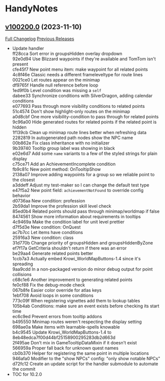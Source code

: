 # HandyNotes

## [v100200.0](https://github.com/kemayo/wow-handynotes-stygia/tree/v100200.0) (2023-11-10)
[Full Changelog](https://github.com/kemayo/wow-handynotes-stygia/compare/v100002.1...v100200.0) [Previous Releases](https://github.com/kemayo/wow-handynotes-stygia/releases)

- Update handler  
    ff28cca Sort error in groupsHidden overlay dropdown  
    92e0d94 Use Blizzard waypoints if they're available and TomTom isn't present  
    cfe45f7 New point menu item: make waypoint for all related points  
    4c8f46e Classic needs a different frameleveltype for route lines  
    0021ce0 Let routes appear on the minimap  
    df9765f Handle null reference before loop  
    1ed9f0b Level condition was missing a `self`  
    dabee33 Synchronize conditions with SilverDragon, adding calendar conditions  
    e077693 Pass through more visibility conditions to related points  
    51c4574 Don't show highlight-only routes on the minimap  
    a0d8cbf One more visibility-condition to pass through for related points  
    9c96a00 Hide generated routes for related points if the related point is hidden  
    1f139cb Clean up minimap route lines better when refreshing data  
    2282819 In autogenerated path nodes show the NPC name  
    00b862e Fix class inheritance with no initializer  
    9b39740 Tooltip group label was showing in black  
    e02e6d7 Add some `name` variants to a few of the styled strings for plain display  
    c75ce71 Add an AchievementIncomplete condition  
    fb9c81c New point method: OnTooltipShow  
    2138a07 Improve adding waypoints for a group so we reliable point to the closest  
    a3ddeff Adjust my test-maker so I can change the default test type  
    e47f5a2 New point field: `achievementNotFound` to override config behavior  
    d0736aa New condition: profession  
    2b59da1 Improve the profession skill level check  
    85ed0b4 Related points should pass through minimap/worldmap if false  
    8474561 Show more information about requirements in tooltips  
    4c9469a Make the condition label for unit level prettier  
    d7f5d3e New condition: OnQuest  
    ac7b7cc Let items have conditions  
    25916a3 New condition: class  
    31d770b Change priority of groupsHidden and groupsHiddenByZone  
    ef7f17a GetCriteria shouldn't return if there was an error  
    be29aa4 Generate related points better  
    1ccb7a3 Actually embed Krowi\_WorldMapButtons-1.4 since it's spreading  
    9aa9cdd In a non-packaged version do minor debug output for point collisions  
    c68c1e6 Another improvement to generating related points  
    fe0cf88 Fix the debug-mode check  
    067b8fe Easier color override for atlas keys  
    1ebf708 Avoid loops in some conditions  
    773c09f When registering vignettes add them to lookup tables  
    105b4ab Conditions: make sure an event exists before checking its start time  
    ec6c9ed Prevent errors from tooltip addons  
    b495550 Minimap routes weren't respecting the display setting  
    698ae0a Make items with learnable-spells knowable  
    b4c9545 Update Krowi\_WorldMapButtons-1.4 to 8eb48edca7f00d44bf25158900295283db2d663d  
    2f495ae Don't mix in GameTooltipDataMixin if it doesn't exist  
    566959a Proper fall back for unknown quest names  
    cb0b370 Helper for registering the same point in multiple locations  
    946afa0 Modifier to the "show NPCs" config: "only show notable NPCs"  
    d72fc12 Create an update script for the handler submodule to automate the commit  
- TOC for 10.2.0  
